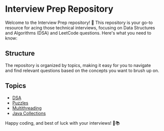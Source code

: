 # Interview Prep Repository

Welcome to the Interview Prep repository! 🚀 This repository is your go-to resource for acing those technical interviews, focusing on Data Structures and Algorithms (DSA) and LeetCode questions. Here's what you need to know:

## Structure

The repository is organized by topics, making it easy for you to navigate and find relevant questions based on the concepts you want to brush up on. 


## Topics

- [DSA](https://github.com/piyushhagarwal/DSA_Placements/tree/main/DSA)
- [Puzzles](https://github.com/piyushhagarwal/DSA_Placements/tree/main/Puzzles)
- [Multithreading](https://github.com/piyushhagarwal/DSA_Placements/tree/main/Multithreading)
- [Java Collections](https://github.com/piyushhagarwal/DSA_Placements/tree/main/Collection)



Happy coding, and best of luck with your interviews! 🚀📚
